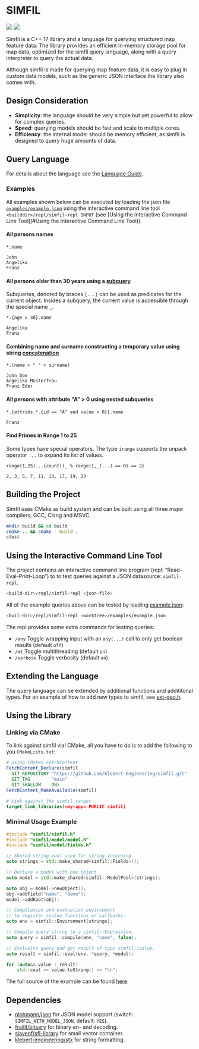 # SIMFIL

[![](https://img.shields.io/badge/Coverage-HTML-orange)](https://htmlpreview.github.io/?https://gist.githubusercontent.com/johannes-wolf/61e57af50757b03e0c7cd119ec2d2f4b/raw/ed28c457ebc09ce8ddddc9cec6668e130d59b64c/coverage.html)
[![](https://gist.githubusercontent.com/johannes-wolf/61e57af50757b03e0c7cd119ec2d2f4b/raw/0ae49c7509dea18b4c110b8bf416f2715a214933/badge.svg)](https://github.com/Klebert-Engineering/simfil)

Simfil is a C++ 17 library and a language for querying structured map feature data. The library provides an efficient in-memory storage pool for map data, optimized for the simfil query language, along with a query interpreter to query the actual data.

Although simfil is made for querying map feature data, it is easy to plug in custom data models, such as the generic JSON interface the library also comes with.

## Design Consideration
- **Simplicity**: the language should be very simple but yet powerful to allow for complex queries.
- **Speed**: querying models should be fast and scale to multiple cores.
- **Efficiency**: the internal model should be memory efficient, as simfil is designed to query huge amounts of data.

## Query Language
For details about the language see the [Language Guide](simfil-language.md).

### Examples
All examples shown below can be executed by loading the json file [`examples/example.json`](examples/example.json) using the interactive command line tool `<builddir>/repl/simfil-repl INPUT` (see [Using the Interactive Command Line Tool](#Using the Interactive Command Line Tool)).

#### All persons names
```
*.name
```
```
John
Angelika
Franz
```

#### All persons older than 30 years using a [subquery](simfil-language.md#sub-queries)
Subqueries, denoted by braces `{...}` can be used as predicates for the current object. Insides a subquery, the current value is accessible through the special name `_`.
```
*.{age > 30}.name
```
```
Angelika
Franz
```

#### Combining name and surname constructing a temporary value using string [concatenation](simfil-language.md#operators)
```
*.(name + " " + surname)
```
```
John Doe
Angelika Musterfrau
Franz Eder
```

#### All persons with attribute "A" > 0 using nested subqueries
```
*.{attribs.*.{id == "A" and value > 0}}.name
```
```
Franz
```

#### Find Primes in Range 1 to 25
Some types have special operators. The type `irange` supports the unpack operator `...` to expand its list of values.
```
range(1,25)...{count((_ % range(1,_)...) == 0) == 2}
```
```
2, 3, 5, 7, 11, 13, 17, 19, 23
```

## Building the Project
Simfil uses CMake as build system and can be built using all three major compilers, GCC, Clang and MSVC.

```sh
mkdir build && cd build
cmake .. && cmake --build .
ctest
```

## Using the Interactive Command Line Tool
The project contains an interactive command line program (repl: “Read-Eval-Print-Loop”) to to test queries against a JSON datasource: `simfil-repl`.

```sh
<build-dir>/repl/simfil-repl <json-file>
```

All of the example queries above can be tested by loading [example.json](examples/example.json):
```sh
<buil-dir>/repl/simfil-repl <worktree>/examples/example.json
```

The repl provides some extra commands for testing queries:
- `/any` Toggle wrapping input with an `any(...)` call to only get boolean results (default `off`)
- `/mt` Toggle multithreading (default `on`)
- `/verbose` Toggle verbosity (default `on`)

## Extending the Language
The query language can be extended by additional functions and addititonal types.
For an example of how to add new types to simfil, see [ext-geo.h](include/simfil/ext-geo.h).

## Using the Library
### Linking via CMake
To link against simfil vial CMake, all you have to do is to add the following to you `CMakeLists.txt`:
```cmake
# Using CMakes FetchContent
FetchContent_Declare(simfil
  GIT_REPOSITORY "https://github.com/Klebert-Engineering/simfil.git"
  GIT_TAG        "main"
  GIT_SHALLOW    ON)
FetchContent_MakeAvailable(simfil)

# Link against the simfil target
target_link_libraries(<my-app> PUBLIC simfil)
```

### Minimal Usage Example
```c++
#include "simfil/simfil.h"
#include "simfil/model/model.h"
#include "simfil/model/fields.h"

// Shared string pool used for string interning
auto strings = std::make_shared<simfil::Fields>();

// Declare a model with one object
auto model = std::make_shared<simfil::ModelPool>(strings);

auto obj = model->newObject();
obj->addField("name", "demo");
model->addRoot(obj);

// Compilation and evaluation environment
// to register custom functions or callbacks.
auto env = simfil::Environment{strings};

// Compile query string to a simfil::Expression.
auto query = simfil::compile(env, "name", false);

// Evalualte query and get result of type simfil::Value.
auto result = simfil::eval(env, *query, *model);

for (auto&& value : result)
    std::cout << value.toString() << "\n";
```

The full source of the example can be found [here](./examples/minimal/main.cpp).

## Dependencies
- [nlohmann/json](https://github.com/nlohmann/json) for JSON model support (switch: `SIMFIL_WITH_MODEL_JSON`, default: `YES`).
- [fraillt/bitsery](https://github.com/fraillt/bitsery) for binary en- and decoding.
- [slavenf/sfl-library](https://github.com/slavenf/sfl-library.git) for small vector container.
- [klebert-engineering/stx](https://github.com/Klebert-Engineering/stx.git) for string formatting.
